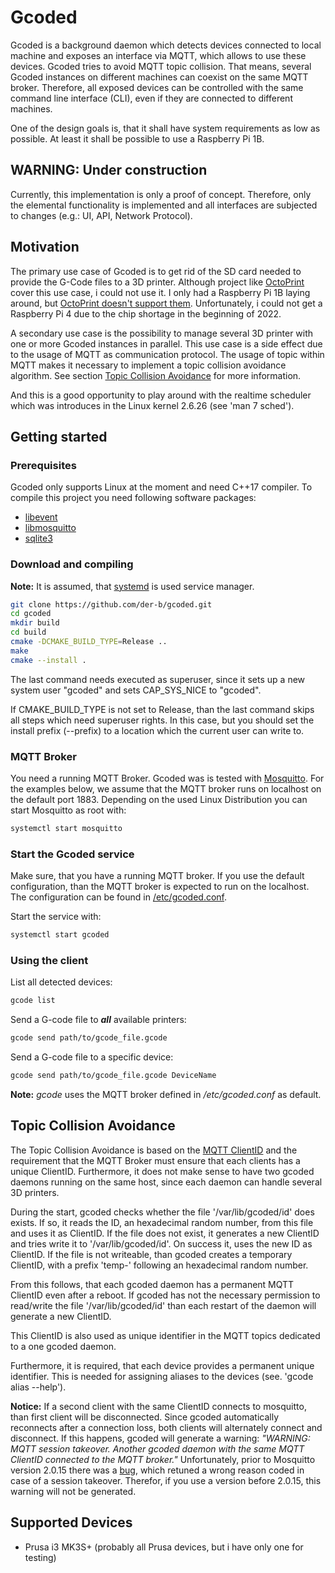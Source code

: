 # Gcoded

Gcoded is a background daemon which detects devices connected to local machine and exposes an interface via MQTT, which allows to use these devices.
Gcoded tries to avoid MQTT topic collision.
That means, several Gcoded instances on different machines can coexist on the same MQTT broker.
Therefore, all exposed devices can be controlled with the same command line interface (CLI), even if they are connected to different machines.

One of the design goals is, that it shall have system requirements as low as possible.
At least it shall be possible to use a Raspberry Pi 1B.

## WARNING: Under construction

Currently, this implementation is only a proof of concept.
Therefore, only the elemental functionality is implemented and all interfaces are subjected to changes (e.g.: UI, API, Network Protocol).

## Motivation

The primary use case of Gcoded is to get rid of the SD card needed to provide the G-Code files to a 3D printer.
Although project like [OctoPrint](https://octoprint.org/) cover this use case, i could not use it.
I only had a Raspberry Pi 1B laying around, but [OctoPrint doesn't support them](https://octoprint.org/download/#octopi).
Unfortunately, i could not get a Raspberry Pi 4 due to the chip shortage in the beginning of 2022.

A secondary use case is the possibility to manage several 3D printer with one or more Gcoded instances in parallel.
This use case is a side effect due to the usage of MQTT as communication protocol.
The usage of topic within MQTT makes it necessary to implement a topic collision avoidance algorithm.
See section [Topic Collision Avoidance](#topic-collision-avoidance) for more information.

And this is a good opportunity to play around with the realtime scheduler which was introduces in the Linux kernel 2.6.26 (see 'man 7 sched').

## Getting started

### Prerequisites

Gcoded only supports Linux at the moment and need C++17 compiler.
To compile this project you need following software packages:
- [libevent](https://libevent.org/)
- [libmosquitto](https://mosquitto.org/)
- [sqlite3](https://sqlite.org/)

### Download and compiling

**Note:** It is assumed, that [systemd](https://systemd.io/) is used service manager.

``` bash
git clone https://github.com/der-b/gcoded.git
cd gcoded
mkdir build
cd build
cmake -DCMAKE_BUILD_TYPE=Release ..
make
cmake --install .
```

The last command needs executed as superuser, since it sets up a new system user "gcoded" and sets CAP\_SYS\_NICE to "gcoded".

If CMAKE\_BUILD\_TYPE is not set to Release, than the last command skips all steps which need superuser rights.
In this case, but you should set the install prefix (--prefix) to a location which the current user can write to.


### MQTT Broker

You need a running MQTT Broker. Gcoded was is tested with [Mosquitto](https://mosquitto.org/). For the examples below, we assume
that the MQTT broker runs on localhost on the default port 1883. Depending on the used Linux Distribution you can start Mosquitto
as root with:

``` bash
systemctl start mosquitto
```

### Start the Gcoded service

Make sure, that you have a running MQTT broker.
If you use the default configuration, than the MQTT broker is expected to run on the localhost.
The configuration can be found in [/etc/gcoded.conf](conf/gcoded.conf).

Start the service with:

``` bash
systemctl start gcoded
```

### Using the client

List all detected devices:

``` bash
gcode list
```

Send a G-code file to **_all_** available printers:

``` bash
gcode send path/to/gcode_file.gcode
```

Send a G-code file to a specific device:

``` bash
gcode send path/to/gcode_file.gcode DeviceName
```

**Note:** *gcode* uses the MQTT broker defined in */etc/gcoded.conf* as default.

## Topic Collision Avoidance

The Topic Collision Avoidance is based on the [MQTT ClientID](https://docs.oasis-open.org/mqtt/mqtt/v5.0/os/mqtt-v5.0-os.html#_Toc3901059) and the requirement that the MQTT Broker must ensure that each clients has a unique ClientID.
Furthermore, it does not make sense to have two gcoded daemons running on the same host, since each daemon can handle several 3D printers.

During the start, gcoded checks whether the file '/var/lib/gcoded/id' does exists. If so, it reads the ID, an hexadecimal random number, from this file and uses it as ClientID.
If the file does not exist, it generates a new ClientID and tries write it to '/var/lib/gcoded/id'.
On success it, uses the new ID as ClientID.
If the file is not writeable, than gcoded creates a temporary ClientID, with a prefix 'temp-' following an hexadecimal random number.

From this follows, that each gcoded daemon has a permanent MQTT ClientID even after a reboot.
If gcoded has not the necessary permission to read/write the file '/var/lib/gcoded/id' than each restart of the daemon will generate a new ClientID.

This ClientID is also used as unique identifier in the MQTT topics dedicated to a one gcoded daemon.

Furthermore, it is required, that each device provides a permanent unique identifier.
This is needed for assigning aliases to the devices (see. 'gcode alias --help').

**Notice:** If a second client with the same ClientID connects to mosquitto, than first client will be disconnected.
Since gcoded automatically reconnects after a connection loss, both clients will alternately connect and disconnect.
If this happens, gcoded will generate a warning: *"WARNING: MQTT session takeover. Another gcoded daemon with the same MQTT ClientID connected to the MQTT broker."*
Unfortunately, prior to Mosquitto version 2.0.15 there was a [bug](https://github.com/eclipse/mosquitto/issues/2607), which retuned a wrong reason coded in case of a session takeover.
Therefor, if you use a version before 2.0.15, this warning will not be generated.

## Supported Devices

- Prusa i3 MK3S+ (probably all Prusa devices, but i have only one for testing)
